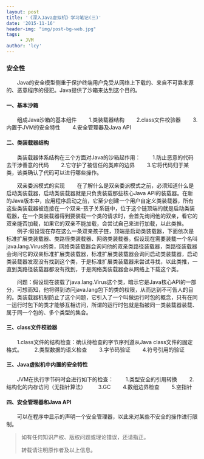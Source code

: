 ```yaml
---
layout: post
title: '《深入Java虚拟机》学习笔记(三)'
date: '2015-11-16'
header-img: "img/post-bg-web.jpg"
tags:
     - JVM
author: 'lcy'
---
```


### 安全性
&emsp;&emsp;Java的安全模型侧重于保护终端用户免受从网络上下载的、来自不可靠来源的、恶意程序的侵犯。Java提供了沙箱来达到这个目的。

#### 一、基本沙箱
&emsp;&emsp;组成Java沙箱的基本组件
&emsp;&emsp;1.类装载器结构
&emsp;&emsp;2.class文件校验器
&emsp;&emsp;3.内置于JVM的安全特性
&emsp;&emsp;4.安全管理器及Java API

#### 二、类装载器结构
&emsp;&emsp;类装载器体系结构在三个方面对Java的沙箱起作用：
&emsp;&emsp;1.防止恶意的代码去干涉善意的代码
&emsp;&emsp;2.它守护了被信任的类库的边界
&emsp;&emsp;3.它将代码归于某类，该类确认了代码可以进行哪些操作。

&emsp;&emsp;双亲委派模式的实现
&emsp;&emsp;在了解什么是双亲委派模式之前，必须知道什么是启动类装载器，启动类装载器就是只负责装载那些核心Java API的装载器。在新的Java版本中，应用程序启动之前，它至少创建一个用户自定义类装载器，所有这些类装载器被连接在一个双亲-孩子关系链中，位于这个链顶端的就是启动类装载器，在一个类装载器得到要装载一个类的请求时，会首先询问他的双亲，看它的双亲能否加载，如果它的双亲不能加载，会尝试自己来进行加载，以此类推。
&emsp;&emsp;例子:假设现在存在这么一条双亲孩子链，顶端是启动类装载器，下面依次是标准扩展类装载器、类路径类装载器、网络类装载器。假设现在需要装载一个名叫java.lang.Virus的类，网络类装载器会询问他的双亲类路径装载器，类路径装载器会询问它的双亲标准扩展类装载器，标准扩展类装载器会询问启动类装载器，启动类装载器发现没有找到这个类，于是标准扩展类装载器来尝试寻找，以此类推，一直到类路径装载器都没有找到，于是网络类装载器会从网络上下载这个类。

&emsp;&emsp;问题：假设现在装载了java.lang.Virus这个类，暗示它是Java核心API的一部分，可想而知，他将得到访问java.lang包下的类的权限，从而达到不可告人的目的。类装载器机制防止了这个问题，它引入了一个叫做运行时包的概念，只有在同一运行时包下的类才能够互相访问，所谓的运行时包就是指被同一类装载器装载、属于同一个包的、多个类型的集合。

#### 三、class文件校验器
&emsp;&emsp;1.class文件的结构检查：确认待检查的字节序列遵从Java class文件的固定格式。
&emsp;&emsp;2.类型数据的语义检查
&emsp;&emsp;3.字节码验证
&emsp;&emsp;4.符号引用的验证

#### 三、Java虚拟机中内置的安全特性
&emsp;&emsp;JVM在执行字节码时会进行如下的检查：
&emsp;&emsp;1.类型安全的引用转换
&emsp;&emsp;2.结构化的内存访问（无指针算法）
&emsp;&emsp;3.GC
&emsp;&emsp;4.数组边界检查
&emsp;&emsp;5.空指针

#### 四、安全管理器和Java API
&emsp;&emsp;可以在程序中显示的声明一个安全管理器，以此来对某些不安全的操作进行限制。

 
> 如有任何知识产权、版权问题或理论错误，还请指正。
>
> 转载请注明原作者及以上信息。

